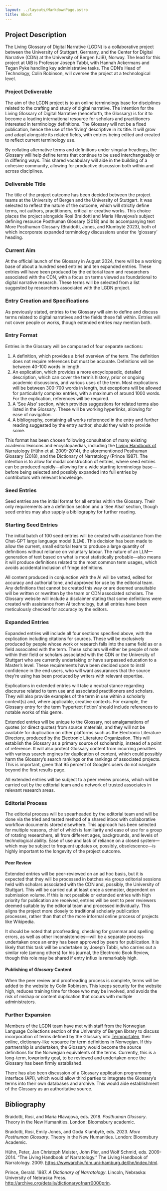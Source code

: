 ```yaml
---
layout: ../layouts/MarkdownPage.astro
title: About
---
```


## Project Description

The Living Glossary of Digital Narrative (LGDN) is a collaborative project between the University of Stuttgart, Germany, and the Center for Digital Narrative (CDN) at the University of Bergen (UiB), Norway. The lead for this project at UiB is Professor Joseph Tabbi, with Hannah Ackermans and Tegan Pyke handling key administrative tasks. The CDN’s Head of Technology, Colin Robinson, will oversee the project at a technological level.

### Project Deliverable

The aim of the LGDN project is to an online terminology base for disciplines related to the crafting and study of digital narrative. The intention for the Living Glossary of Digital Narrative (henceforth, the Glossary) is for it to become a leading international resource for scholars and practitioners interested in terminology definitions. The Glossary will not be a fixed publication, hence the use of the ‘living’ descriptive in its title. It will grow and adapt alongside its related fields, with entries being edited and created to reflect current terminology use.

By collating alternative terms and definitions under singular headings, the Glossary will help define terms that continue to be used interchangeably or in differing ways. This shared  vocabulary will aide in the building of a cohesive community, allowing for productive discussion both within and across disciplines.

### Deliverable Title

The title of the project outcome has been decided between the project teams at the University of Bergen and the University of Stuttgart. It was selected to reflect the nature of the outcome, which will strictly define terms, not authors, practitioners, critical or creative works. This choice places the project alongside Rosi Braidotti and Maria Hlavajova’s subject defining resource Posthuman Glossary (2018) and its accompanying text More Posthuman Glossary (Braidotti, Jones, and Klumbytė 2023), both of which incorporate expanded terminology discussions under the ‘glossary’ heading.

### Current Aim

At the official launch of the Glossary in August 2024, there will be a working base of about a hundred seed entries and ten expanded entries. These entries will have been produced by the editorial team and researchers associated with the CDN, with a focus on terms viewed as foundational to digital narrative research. These terms will be selected from a list suggested by researchers associated with the LGDN project. 

### Entry Creation and Specifications

As previously stated, entries to the Glossary will aim to define and discuss terms related to digital narratives and the fields these fall within. Entries will not cover people or works, though extended entries may mention both.

### Entry Format

Entries in the Glossary will be composed of four separate sections:

1. A definition, which provides a brief overview of the term. The definition does not require references but must be accurate. Definitions will be between 40-100 words in length.
2. An explication, which provides a more encyclopaedic, detailed description, which can cover the term’s history, prior or ongoing academic discussions, and various uses of the term. Most explications will be between 300-700 words in length, but exceptions will be allowed for particularly complex entries, with a maximum of around 1000 words. For the explication, references will be required.
3. A ‘See Also’ section, which provides suggestions for related terms also listed in the Glossary. These will be working hyperlinks, allowing for ease of navigation.
4. A bibliography, containing all works referenced in the entry and further reading suggested by the entry author, should they wish to provide some. 

This format has been chosen following consultation of many existing academic lexicons and encyclopaedias, including the [Living Handbook of Narratology](https://www-archiv.fdm.uni-hamburg.de/lhn/) (Hühn et al. 2009-2014), the aforementioned Posthuman Glossary (2018), and the Dictionary of Narratology (Prince 1987). The intention is to allow for modal construction of entries, where seed entries can be produced rapidly—allowing for a wide starting terminology base—before being selected and   possibly expanded into full entries by contributors with relevant knowledge.

### Seed Entries

Seed entries are the initial format for all entries within the Glossary. Their only requirements are a definition section and a ‘See Also’ section, though seed entries may also supply a bibliography for further reading.

### Starting Seed Entries

The initial batch of 100 seed entries will be created with assistance from the Chat-GPT large language model (LLM). This decision has been made to allow the current, small editorial team to produce a large quantity of definitions without reliance on voluntary labour. The nature of an LLM—generation of text based on what is most statistically probable—also means it will produce definitions related to the most common term usages, which avoids accidental inclusion of fringe definitions.

All content produced in conjunction with the AI will be vetted, edited for accuracy and authorial tone, and approved for use by the editorial team. Any definitions that cannot be created this way or are deemed unsuitable will be written or rewritten by the team or CDN associated scholars. The Glossary website will include a disclaimer stating that some definitions were created with assistance from AI technology, but all entries have been meticulously checked for accuracy by the editors.

### Expanded Entries

Expanded entries will include all four sections specified above, with the explication including citations for sources. These will be exclusively produced by people whose work or research falls into the same field as or a field associated with the term. These scholars will either be people of note within their field or scholars associated with the CDN or the University of Stuttgart who are currently undertaking or have surpassed education to a Master’s level. These requirements have been decided upon to instil confidence in the end users, who will want assurances that the source they’re using has been produced by writers with relevant expertise.

Explications in extended entries will take a neutral stance regarding discourse related to term use and associated practitioners and scholars. They will also provide examples of the term in use within a scholarly context(s) and, where applicable, creative contexts. For example, the Glossary entry for the term ‘hypertext fiction’ should include references to notable works of this genre.

Extended entries will be unique to the Glossary, not amalgamations of quotes (or direct quotes) from source materials, and they will not be available for duplication on other platforms such as the Electronic Literature Directory, produced by the Electronic Literature Organization. This will establish the Glossary as a primary source of scholarship, instead of a point of reference. It will also protect Glossary content from incurring penalties with various search engines for duplication of content, which could possibly harm the Glossary’s search rankings or the rankings of associated projects. This is important, given that 95 percent of Google’s users do not navigate beyond the first results page.

All extended entries will be subject to a peer review process, which will be carried out by the editorial team and a network of trusted associates in relevant research areas.

### Editorial Process

The editorial process will be spearheaded by the editorial team and will be done via the tried and tested method of a shared inbox with collaborative workflow documents stored elsewhere. This approach has been selected for multiple reasons, chief of which is familiarity and ease of use for a group of rotating researchers, all from different ages, backgrounds, and levels of technological ability. Ease of use and lack of reliance on a closed system—which may be subject to frequent updates or, possibly, obsolescence—is highly important to the longevity of the project outcome.

#### Peer Review

Extended entries will be peer-reviewed on an ad hoc basis, but it is expected that they will be processed in batches via group editorial sessions held with scholars associated with the CDN and, possibly, the University of Stuttgart. This will be carried out at least once a semester, dependent on submission volume. If this is not possible or extended entries with high priority for publication are received, entries will be sent to peer reviewers deemed suitable by the editorial team and processed individually. This aligns the project more closely to traditional scholarly publication processes, rather than that of the more informal online process of projects like Wikipedia.

It should be noted that proofreading, checking for grammar and spelling errors, as well as other inconsistencies—will be a separate process undertaken once an entry has been approved by peers for publication. It is likely that this task will be undertaken by Joseph Tabbi, who carries out a similar role (among others) for his journal, the Electronic Book Review, though this role may be shared if entry influx is remarkably high.

#### Publishing of *Glossary* Content

When the peer review and proofreading process is complete, terms will be added to the website by Colin Robinson. This keeps security for the website high, reduces training time for those who may be involved, and avoids the risk of mishap or content duplication that occurs with multiple administrators.

### Further Expansion

Members of the LGDN team have met with staff from the Norwegian Language Collections section of the University of Bergen library to discuss incorporation of terms defined by the Glossary into [Termportalen](https://www.termportalen.no/), their online, dictionary-like resource for term definitions in Norwegian. If this partnership is undertaken, the Glossary would become the source definitions for the Norwegian equivalents of the terms. Currently, this is a long-term, lowpriority goal, to be reviewed and undertaken once the Glossary has been firmly established.

There has also been discussion of a Glossary application programming interface (API), which would allow third parties to integrate the Glossary’s terms into their own databases and archive. This would aide establishment of the Glossary as an authoritative source.

## Bibliography

Braidotti, Rosi, and Maria Hlavajova, eds. 2018. *Posthuman Glossary*. Theory in the New Humanities. London: Bloomsbury academic.

Braidotti, Rosi, Emily Jones, and Goda Klumbytė, eds. 2023. *More Posthuman Glossary*. Theory in the New Humanities. London: Bloomsbury Academic.

Hühn, Peter, Jan Christoph Meister, John Pier, and Wolf Schmid, eds. 2009-2014. “The Living Handbook of Narratology.” The Living Handbook of Narratology. 2009. https://wwwarchiv.fdm.uni-hamburg.de/lhn/index.html.

Prince, Gerald. 1987. *A Dictionary of Narratology*. Lincoln, Nebraska: University of Nebraska Press. http://archive.org/details/dictionaryofnarr0000prin.